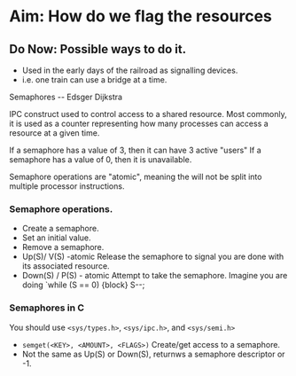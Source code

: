 # Aim: How do we flag the resources

## Do Now: Possible ways to do it.

* Used in the early days of the railroad as signalling devices.
* i.e. one train can use a bridge at a time.

Semaphores -- Edsger Dijkstra


IPC construct used to control access to a shared resource.
Most commonly, it is used as a counter representing how many processes can access a resource at a given time.

If a semaphore has a value of 3, then it can have 3 active "users"
If a semaphore has a value of 0, then it is unavailable.

Semaphore operations are "atomic", meaning the will not be split into multiple processor instructions.

### Semaphore operations.

* Create a semaphore.
* Set an initial value.
* Remove a semaphore.
* Up(S)/ V(S) -atomic
   Release the semaphore to signal you are done with its associated resource.
* Down(S) / P(S) - atomic
   Attempt to take the semaphore.
   Imagine you are doing `while (S == 0) {block} S--;

### Semaphores in C
You should use `<sys/types.h>`, `<sys/ipc.h>`, and `<sys/semi.h>`

* `semget(<KEY>, <AMOUNT>, <FLAGS>)` Create/get access to a semaphore.
* Not the same as Up(S) or Down(S), returnws a semaphore descriptor or -1.

